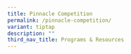 ```yaml
---
title: Pinnacle Competition
permalink: /pinnacle-competition/
variant: tiptap
description: ""
third_nav_title: Programs & Resources
---
```

<p></p>